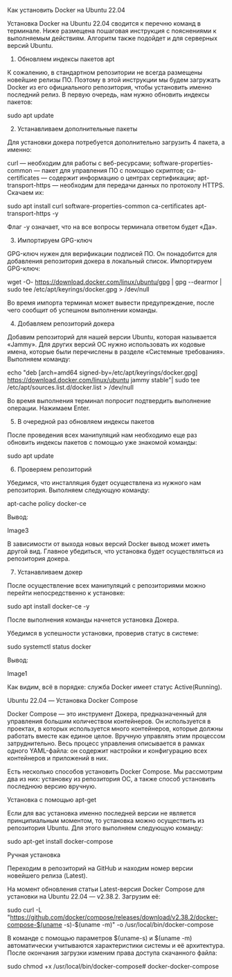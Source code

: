 Как установить Docker на Ubuntu 22.04

Установка Docker на Ubuntu 22.04 сводится к перечню команд в терминале. Ниже размещена пошаговая инструкция с пояснениями к выполняемым действиям. Алгоритм также подойдет и для серверных версий Ubuntu.

1. Обновляем индексы пакетов apt

К сожалению, в стандартном репозитории не всегда размещены новейшие релизы ПО. Поэтому в этой инструкции мы будем загружать Docker из его официального репозитория, чтобы установить именно последний релиз. В первую очередь, нам нужно обновить индексы пакетов:

  
    

  
  
sudo apt update

2. Устанавливаем дополнительные пакеты

Для установки докера потребуется дополнительно загрузить 4 пакета, а именно:

curl — необходим для работы с веб-ресурсами;
software-properties-common — пакет для управления ПО с помощью скриптов;
ca-certificates — содержит информацию о центрах сертификации;
apt-transport-https — необходим для передачи данных по протоколу HTTPS.
Скачаем их:

  
    

  
  
sudo apt install curl software-properties-common ca-certificates apt-transport-https -y

Флаг -y означает, что на все вопросы терминала ответом будет «Да».

3. Импортируем GPG-ключ

GPG-ключ нужен для верификации подписей ПО. Он понадобится для добавления репозитория докера в локальный список. Импортируем GPG-ключ:

  
    

  
  
wget -O- https://download.docker.com/linux/ubuntu/gpg | gpg --dearmor | sudo tee /etc/apt/keyrings/docker.gpg > /dev/null

Во время импорта терминал может вывести предупреждение, после чего сообщит об успешном выполнении команды.

4. Добавляем репозиторий докера

Добавим репозиторий для нашей версии Ubuntu, которая называется «Jammy». Для других версий ОС нужно использовать их кодовые имена, которые были перечислены в разделе «Системные требования». Выполняем команду:

  
    

  
  
echo "deb [arch=amd64 signed-by=/etc/apt/keyrings/docker.gpg] https://download.docker.com/linux/ubuntu jammy stable"| sudo tee /etc/apt/sources.list.d/docker.list > /dev/null

Во время выполнения терминал попросит подтвердить выполнение операции. Нажимаем Enter.

5. В очередной раз обновляем индексы пакетов

После проведения всех манипуляций нам необходимо еще раз обновить индексы пакетов с помощью уже знакомой команды:

  
    

  
  
sudo apt update

6. Проверяем репозиторий

Убедимся, что инсталляция будет осуществлена из нужного нам репозитория. Выполняем следующую команду:

  
    

  
  
apt-cache policy docker-ce

Вывод:

Image3

В зависимости от выхода новых версий Docker вывод может иметь другой вид. Главное убедиться, что установка будет осуществляться из репозитория докера. 

7. Устанавливаем докер

После осуществление всех манипуляций с репозиториями можно перейти непосредственно к установке:

  
    

  
  
sudo apt install docker-ce -y

После выполнения команды начнется установка Докера.

Убедимся в успешности установки, проверив статус в системе:

  
    

  
  
sudo systemctl status docker

Вывод:

Image1

Как видим, всё в порядке: служба Docker имеет статус Active(Running).

Ubuntu 22.04 — Установка Docker Compose

Docker Compose — это инструмент Докера, предназначенный для управления большим количеством контейнеров. Он используется в проектах, в которых используется много контейнеров, которые должны работать вместе как единое целое. Вручную управлять этим процессом затруднительно. Весь процесс управления описывается в рамках одного YAML-файла: он содержит настройки и конфигурацию всех контейнеров и приложений в них. 

Есть несколько способов установить Docker Compose. Мы рассмотрим два из них: установку из репозитория ОС, а также способ установить последнюю версию вручную.

Установка с помощью apt-get

Если для вас установка именно последней версии не является принципиальным моментом, то установка можно осуществить из репозитория Ubuntu. Для этого выполняем следующую команду:

  
    

  
  
sudo apt-get install docker-compose

Ручная установка 

Переходим в репозиторий на GitHub и находим номер версии новейшего релиза (Latest).

На момент обновления статьи Latest-версия Docker Compose для установки на Ubuntu 22.04 — v2.38.2. Загрузим её:

  
    

  
  
sudo curl -L "https://github.com/docker/compose/releases/download/v2.38.2/docker-compose-$(uname -s)-$(uname -m)" -o /usr/local/bin/docker-compose

В команде с помощью параметров $(uname-s) и $(uname -m) автоматически учитываются характеристики системы и её архитектура. После окончания загрузки изменим права доступа скачанного файла:

  
    

  
  
sudo chmod +x /usr/local/bin/docker-compose# docker-docker-compose

